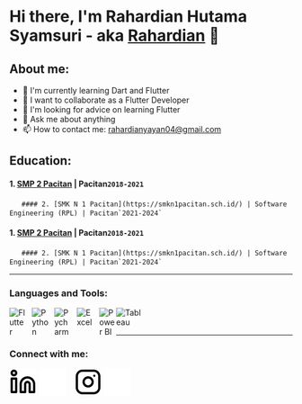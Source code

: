 # Hi there, I'm Rahardian Hutama Syamsuri - aka [Rahardian](https://www.linkedin.com/in/rahardian-hutama-syamsuri-996a94267/) 👋
## About me:
- 🌱 I'm currently learning Dart and Flutter
- 👯 I want to collaborate as a Flutter Developer
- 🤔 I'm looking for advice on learning Flutter
- 💬 Ask me about anything
- 📫 How to contact me: rahardianyayan04@gmail.com

## Education:

#### 1. [SMP 2 Pacitan](https://smpn2pacitan.sch.id/) | Pacitan`2018-2021`
       #### 2. [SMK N 1 Pacitan](https://smkn1pacitan.sch.id/) | Software Engineering (RPL) | Pacitan`2021-2024`
#### 1. [SMP 2 Pacitan](https://smpn2pacitan.sch.id/) | Pacitan`2018-2021`
       #### 2. [SMK N 1 Pacitan](https://smkn1pacitan.sch.id/) | Software Engineering (RPL) | Pacitan`2021-2024`
---

### Languages and Tools:

[<img align="left" alt="Flutter" width="30px" src="https://www.vectorlogo.zone/logos/flutterio/flutterio-ar21.svg
" style="padding-right:10px;" />][webdev]
[<img align="left" alt="Python" width="30px" src="https://upload.wikimedia.org/wikipedia/commons/thumb/c/c3/Python-logo-notext.svg/110px-Python-logo-notext.svg.png?20100317150552" style="padding-right:10px;" />][webdev]
[<img align="left" alt="Pycharm" width="30px" src="https://upload.wikimedia.org/wikipedia/commons/thumb/1/1d/PyCharm_Icon.svg/220px-PyCharm_Icon.svg.png" style="padding-right:10px;" />][webdev]
[<img align="left" alt="Excel" width="30px" src="https://is2-ssl.mzstatic.com/image/thumb/Purple126/v4/a8/fd/5a/a8fd5a84-c6f1-355f-3b9f-6e86598efaa3/XCEL.png/1200x630bb.png" style="padding-right:10px;" />][webdev]
[<img align="left" alt="Power BI" width="30px" src="https://powerbi.microsoft.com/pictures/application-logos/svg/powerbi.svg" style="padding-right:0px;" />][webdev]
[<img align="left" alt="Tableau" width="50px" src="https://logos-world.net/wp-content/uploads/2021/10/Tableau-Symbol.png" style="padding-right:10px;" />][webdev]

<br />
<br />

---
### Connect with me:

[![website](./img/linkedin-light.svg)](https://www.linkedin.com/in/rahardian-hutama-syamsuri-996a94267/#gh-light-mode-only)
[![website](./img/linkedin-dark.svg)](https://www.linkedin.com/in/rahardian-hutama-syamsuri-996a94267/#gh-dark-mode-only)
&nbsp;&nbsp;
[![website](./img/instagram-light.svg)](https://www.instagram.com/rahardian__13/#gh-light-mode-only)
[![website](./img/instagram-dark.svg)](https://www.instagram.com/rahardian__13/#gh-dark-mode-only)



[webdev]: https://github.com/RahardianHutamaS/
